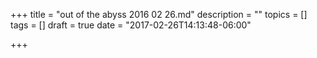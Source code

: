 +++
title = "out of the abyss 2016 02 26.md"
description = ""
topics = []
tags = []
draft = true
date = "2017-02-26T14:13:48-06:00"

+++

